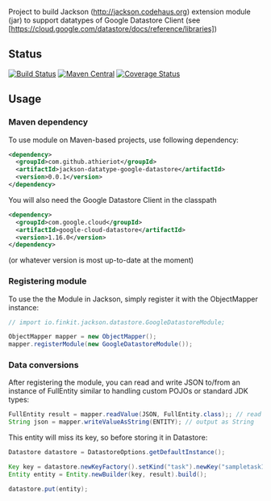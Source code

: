 Project to build Jackson (http://jackson.codehaus.org) extension module (jar) to support datatypes of Google Datastore Client (see [https://cloud.google.com/datastore/docs/reference/libraries])

## Status

[![Build Status](https://travis-ci.org/FasterXML/jackson-datatype-json-org.svg)](https://travis-ci.org/athieriot/jackson-datatype-google-datastore)
[![Maven Central](https://maven-badges.herokuapp.com/maven-central/com.github.athieriot/jackson-datatype-google-datastore/badge.svg)](https://maven-badges.herokuapp.com/maven-central/com.github.athieriot/jackson-datatype-google-datastore/)
[![Coverage Status](https://coveralls.io/repos/github/athieriot/jackson-datatype-google-datastore/badge.svg?branch=master)](https://coveralls.io/github/athieriot/jackson-datatype-google-datastore?branch=master)

## Usage

### Maven dependency

To use module on Maven-based projects, use following dependency:

```xml
<dependency>
  <groupId>com.github.athieriot</groupId>
  <artifactId>jackson-datatype-google-datastore</artifactId>
  <version>0.0.1</version>
</dependency>
```

You will also need the Google Datastore Client in the classpath

```xml
<dependency>
  <groupId>com.google.cloud</groupId>
  <artifactId>google-cloud-datastore</artifactId>
  <version>1.16.0</version>
</dependency>
```

(or whatever version is most up-to-date at the moment)

### Registering module

To use the the Module in Jackson, simply register it with the ObjectMapper instance:

```java
// import io.finkit.jackson.datastore.GoogleDatastoreModule;

ObjectMapper mapper = new ObjectMapper();
mapper.registerModule(new GoogleDatastoreModule());
```

### Data conversions

After registering the module, you can read and write JSON to/from an instance of FullEntity<IncompleteKey> similar to handling custom POJOs or standard JDK types:

```java
FullEntity result = mapper.readValue(JSON, FullEntity.class);; // read from a source
String json = mapper.writeValueAsString(ENTITY); // output as String
```

This entity will miss its key, so before storing it in Datastore:

```java
Datastore datastore = DatastoreOptions.getDefaultInstance();

Key key = datastore.newKeyFactory().setKind("task").newKey("sampletask1");
Entity entity = Entity.newBuilder(key, result).build();

datastore.put(entity);
```
